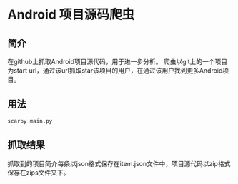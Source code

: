 # Android 项目源码爬虫
## 简介
在github上抓取Android项目源代码，用于进一步分析。
爬虫以git上的一个项目为start url，通过该url抓取star该项目的用户，在通过该用户找到更多Android项目。

## 用法
```bash
scarpy main.py
```

## 抓取结果
抓取到的项目简介每条以json格式保存在item.json文件中，项目源代码以zip格式保存在zips文件夹下。
